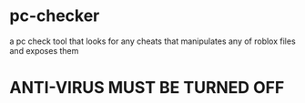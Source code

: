 # pc-checker
a pc check tool that looks for any cheats that manipulates any of roblox files and exposes them 
# ANTI-VIRUS MUST BE TURNED OFF
